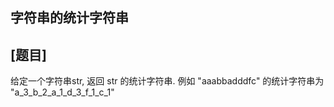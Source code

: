 ## 字符串的统计字符串

## [题目]

给定一个字符串str, 返回 str 的统计字符串. 例如 "aaabbadddfc" 的统计字符串为 "a_3_b_2_a_1_d_3_f_1_c_1"